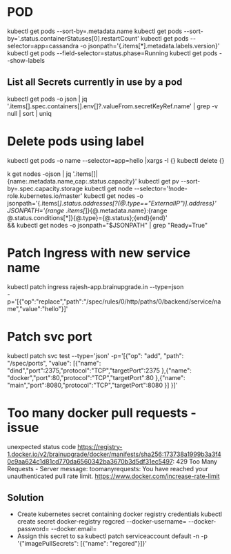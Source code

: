 # POD
kubectl get pods --sort-by=.metadata.name
kubectl get pods --sort-by='.status.containerStatuses[0].restartCount'
kubectl get pods --selector=app=cassandra -o jsonpath='{.items[*].metadata.labels.version}'
kubectl get pods --field-selector=status.phase=Running
kubectl get pods --show-labels
## List all Secrets currently in use by a pod
kubectl get pods -o json | jq '.items[].spec.containers[].env[]?.valueFrom.secretKeyRef.name' | grep -v null | sort | uniq

# Delete pods using label
kubectl get pods -o name --selector=app=hello  |xargs -I {} kubectl delete {}

k get nodes -ojson | jq '.items[]|{name:.metadata.name,cap:.status.capacity}'
kubectl get pv --sort-by=.spec.capacity.storage
kubectl get node --selector='!node-role.kubernetes.io/master'
kubectl get nodes -o jsonpath='{.items[*].status.addresses[?(@.type=="ExternalIP")].address}'
JSONPATH='{range .items[*]}{@.metadata.name}:{range @.status.conditions[*]}{@.type}={@.status};{end}{end}' \
 && kubectl get nodes -o jsonpath="$JSONPATH" | grep "Ready=True"

# Patch Ingress with new service name
kubectl patch ingress rajesh-app.brainupgrade.in  --type=json \
 -p='[{"op":"replace","path":"/spec/rules/0/http/paths/0/backend/service/name","value":"hello"}]'

# Patch svc port
kubectl patch svc test --type='json' -p='[{"op": "add", "path": "/spec/ports", "value": [{"name": "dind","port":2375,"protocol":"TCP","targetPort":2375 },{"name": "docker","port":80,"protocol":"TCP","targetPort":80 },{"name": "main","port":8080,"protocol":"TCP","targetPort":8080 }] }]'

# Too many docker pull requests - issue
unexpected status code https://registry-1.docker.io/v2/brainupgrade/docker/manifests/sha256:173738a1999b3a3f40c9aa624c1d81cd770da6560342ba3670b3d5df31ec5497: 429 Too Many Requests - Server message: toomanyrequests: You have reached your unauthenticated pull rate limit. https://www.docker.com/increase-rate-limit

## Solution
- Create kubernetes secret containing docker registry credentials
kubectl create secret docker-registry regcred --docker-username=  --docker-password=  --docker.email=
- Assign this secret to sa
kubectl patch serviceaccount default -n <your-namespace> -p '{"imagePullSecrets": [{"name": "regcred"}]}'
